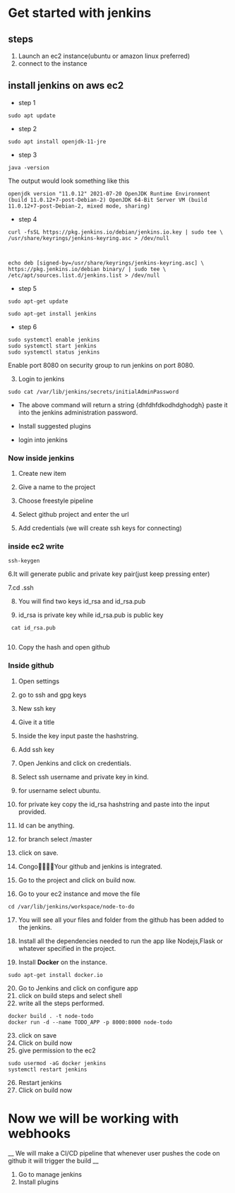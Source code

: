 # Get started with jenkins

## steps

1. Launch an ec2 instance(ubuntu or amazon linux preferred)
2. connect to the instance 


## install jenkins on aws ec2

- step 1
```
sudo apt update

```
- step 2

```
sudo apt install openjdk-11-jre

```

- step 3

```
java -version

```
The output would look something like this 

```
openjdk version "11.0.12" 2021-07-20 OpenJDK Runtime Environment (build 11.0.12+7-post-Debian-2) OpenJDK 64-Bit Server VM (build 11.0.12+7-post-Debian-2, mixed mode, sharing)

```

- step 4

```
curl -fsSL https://pkg.jenkins.io/debian/jenkins.io.key | sudo tee \   /usr/share/keyrings/jenkins-keyring.asc > /dev/null 



echo deb [signed-by=/usr/share/keyrings/jenkins-keyring.asc] \   https://pkg.jenkins.io/debian binary/ | sudo tee \   /etc/apt/sources.list.d/jenkins.list > /dev/null

```

- step 5

```
sudo apt-get update 

sudo apt-get install jenkins

```

- step 6

```
sudo systemctl enable jenkins
sudo systemctl start jenkins
sudo systemctl status jenkins

```

Enable port 8080 on security group to run jenkins on port 8080.

3. Login to jenkins

```
sudo cat /var/lib/jenkins/secrets/initialAdminPassword

```
- The above command will return a string {dhfdhfdkodhdghodgh} paste it into the jenkins administration password.

- Install suggested plugins

- login into jenkins

### Now inside jenkins

1. Create new item

2. Give a name to the project

3. Choose freestyle pipeline

4. Select github project and enter the url

5. Add credentials (we will create ssh keys for connecting)

### inside ec2 write 

```
ssh-keygen

```
6.It will generate public and private key pair(just keep pressing enter)

7.cd .ssh

8. You will find two keys id_rsa and id_rsa.pub

9. id_rsa is private key while id_rsa.pub is public key

```
 cat id_rsa.pub
 
```

10. Copy the hash and open github

### Inside github

1. Open settings

2. go to ssh and gpg keys

3. New ssh key

4. Give it a title

5. Inside the key input paste the hashstring.

6. Add ssh key

7. Open Jenkins and click on credentials.

8. Select ssh username and private key in kind.

9. for username select ubuntu.

10. for private key copy the id_rsa hashstring and paste into the input provided.

11. Id can be anything.

12. for branch select /master

13. click on save.

14. Congo🎉🎉🎉🎉Your github and jenkins is integrated.

15. Go to the project and click on build now.

16. Go to your ec2 instance and move the file

```
cd /var/lib/jenkins/workspace/node-to-do
```

17. You will see all your files and folder from the github has been added to the jenkins.

18. Install all the dependencies needed to run the app like Nodejs,Flask or whatever specified in the project.

19. Install **Docker** on the instance.

```
sudo apt-get install docker.io

```

20. Go to Jenkins and click on configure app
21. click on build steps and select shell
22. write all the steps performed.

```
docker build . -t node-todo
docker run -d --name TODO_APP -p 8000:8000 node-todo

```
23. click on save
24. Click on build now
25. give permission to the ec2

```
sudo usermod -aG docker jenkins
systemctl restart jenkins
```
26. Restart jenkins
27. Click on build now

# Now we will be working with webhooks

__ We will make a CI/CD  pipeline that whenever user pushes the code on github it will trigger the build __ 

1. Go to manage jenkins
2. Install plugins
